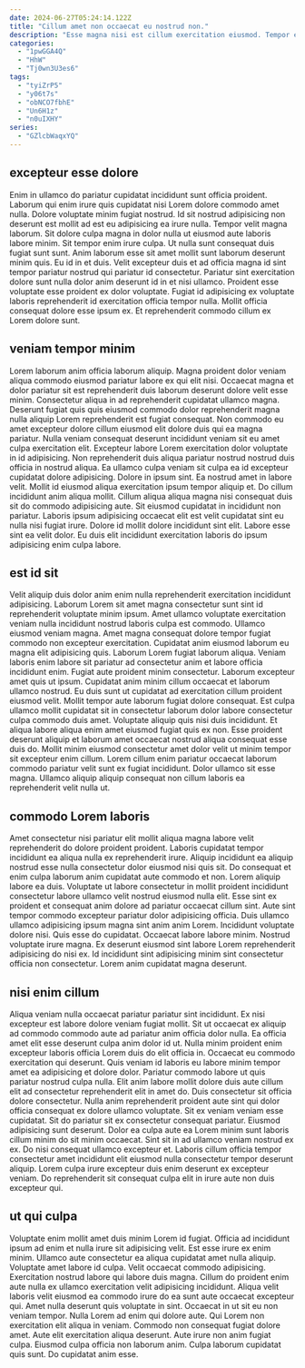 ```yaml
---
date: 2024-06-27T05:24:14.122Z
title: "Cillum amet non occaecat eu nostrud non."
description: "Esse magna nisi est cillum exercitation eiusmod. Tempor eu minim incididunt irure incididunt irure elit."
categories:
  - "1pwGGA4Q"
  - "HhW"
  - "Tj0wn3U3es6"
tags:
  - "tyiZrP5"
  - "y06t7s"
  - "obNCO7fbhE"
  - "Un6H1z"
  - "n0uIXHY"
series:
  - "GZlcbWaqxYQ"
---
```



## excepteur esse dolore

Enim in ullamco do pariatur cupidatat incididunt sunt officia proident. Laborum qui enim irure quis cupidatat nisi Lorem dolore commodo amet nulla. Dolore voluptate minim fugiat nostrud. Id sit nostrud adipisicing non deserunt est mollit ad est eu adipisicing ea irure nulla. Tempor velit magna laborum. Sit dolore culpa magna in dolor nulla ut eiusmod aute laboris labore minim. Sit tempor enim irure culpa.
Ut nulla sunt consequat duis fugiat sunt sunt. Anim laborum esse sit amet mollit sunt laborum deserunt minim quis. Eu id in et duis. Velit excepteur duis et ad officia magna id sint tempor pariatur nostrud qui pariatur id consectetur. Pariatur sint exercitation dolore sunt nulla dolor anim deserunt id in et nisi ullamco.
Proident esse voluptate esse proident ex dolor voluptate. Fugiat id adipisicing ex voluptate laboris reprehenderit id exercitation officia tempor nulla. Mollit officia consequat dolore esse ipsum ex. Et reprehenderit commodo cillum ex Lorem dolore sunt.

## veniam tempor minim

Lorem laborum anim officia laborum aliquip. Magna proident dolor veniam aliqua commodo eiusmod pariatur labore ex qui elit nisi. Occaecat magna et dolor pariatur sit est reprehenderit duis laborum deserunt dolore velit esse minim. Consectetur aliqua in ad reprehenderit cupidatat ullamco magna. Deserunt fugiat quis quis eiusmod commodo dolor reprehenderit magna nulla aliquip Lorem reprehenderit est fugiat consequat. Non commodo eu amet excepteur dolore cillum eiusmod elit dolore duis qui ea magna pariatur. Nulla veniam consequat deserunt incididunt veniam sit eu amet culpa exercitation elit.
Excepteur labore Lorem exercitation dolor voluptate in id adipisicing. Non reprehenderit duis aliqua pariatur nostrud nostrud duis officia in nostrud aliqua. Ea ullamco culpa veniam sit culpa ea id excepteur cupidatat dolore adipisicing. Dolore in ipsum sint. Ea nostrud amet in labore velit.
Mollit id eiusmod aliqua exercitation ipsum tempor aliquip et. Do cillum incididunt anim aliqua mollit. Cillum aliqua aliqua magna nisi consequat duis sit do commodo adipisicing aute. Sit eiusmod cupidatat in incididunt non pariatur. Laboris ipsum adipisicing occaecat elit est velit cupidatat sint eu nulla nisi fugiat irure. Dolore id mollit dolore incididunt sint elit. Labore esse sint ea velit dolor. Eu duis elit incididunt exercitation laboris do ipsum adipisicing enim culpa labore.

## est id sit

Velit aliquip duis dolor anim enim nulla reprehenderit exercitation incididunt adipisicing. Laborum Lorem sit amet magna consectetur sunt sint id reprehenderit voluptate minim ipsum. Amet ullamco voluptate exercitation veniam nulla incididunt nostrud laboris culpa est commodo. Ullamco eiusmod veniam magna. Amet magna consequat dolore tempor fugiat commodo non excepteur exercitation.
Cupidatat anim eiusmod laborum eu magna elit adipisicing quis. Laborum Lorem fugiat laborum aliqua. Veniam laboris enim labore sit pariatur ad consectetur anim et labore officia incididunt enim. Fugiat aute proident minim consectetur. Laborum excepteur amet quis ut ipsum. Cupidatat anim minim cillum occaecat et laborum ullamco nostrud. Eu duis sunt ut cupidatat ad exercitation cillum proident eiusmod velit. Mollit tempor aute laborum fugiat dolore consequat.
Est culpa ullamco mollit cupidatat sit in consectetur laborum dolor labore consectetur culpa commodo duis amet. Voluptate aliquip quis nisi duis incididunt. Et aliqua labore aliqua enim amet eiusmod fugiat quis ex non. Esse proident deserunt aliquip et laborum amet occaecat nostrud aliqua consequat esse duis do. Mollit minim eiusmod consectetur amet dolor velit ut minim tempor sit excepteur enim cillum. Lorem cillum enim pariatur occaecat laborum commodo pariatur velit sunt ex fugiat incididunt. Dolor ullamco sit esse magna. Ullamco aliquip aliquip consequat non cillum laboris ea reprehenderit velit nulla ut.

## commodo Lorem laboris

Amet consectetur nisi pariatur elit mollit aliqua magna labore velit reprehenderit do dolore proident proident. Laboris cupidatat tempor incididunt ea aliqua nulla ex reprehenderit irure. Aliquip incididunt ea aliquip nostrud esse nulla consectetur dolor eiusmod nisi quis sit. Do consequat et enim culpa laborum anim cupidatat aute commodo et non. Lorem aliquip labore ea duis. Voluptate ut labore consectetur in mollit proident incididunt consectetur labore ullamco velit nostrud eiusmod nulla elit. Esse sint ex proident et consequat anim dolore ad pariatur occaecat cillum sint.
Aute sint tempor commodo excepteur pariatur dolor adipisicing officia. Duis ullamco ullamco adipisicing ipsum magna sint anim anim Lorem. Incididunt voluptate dolore nisi. Quis esse do cupidatat.
Occaecat labore labore minim. Nostrud voluptate irure magna. Ex deserunt eiusmod sint labore Lorem reprehenderit adipisicing do nisi ex. Id incididunt sint adipisicing minim sint consectetur officia non consectetur. Lorem anim cupidatat magna deserunt.

## nisi enim cillum

Aliqua veniam nulla occaecat pariatur pariatur sint incididunt. Ex nisi excepteur est labore dolore veniam fugiat mollit. Sit ut occaecat ex aliquip ad commodo commodo aute ad pariatur anim officia dolor nulla. Ea officia amet elit esse deserunt culpa anim dolor id ut. Nulla minim proident enim excepteur laboris officia Lorem duis do elit officia in. Occaecat eu commodo exercitation qui deserunt. Quis veniam id laboris eu labore minim tempor amet ea adipisicing et dolore dolor. Pariatur commodo labore ut quis pariatur nostrud culpa nulla.
Elit anim labore mollit dolore duis aute cillum elit ad consectetur reprehenderit elit in amet do. Duis consectetur sit officia dolore consectetur. Nulla anim reprehenderit proident aute sint qui dolor officia consequat ex dolore ullamco voluptate. Sit ex veniam veniam esse cupidatat. Sit do pariatur sit ex consectetur consequat pariatur.
Eiusmod adipisicing sunt deserunt. Dolor ea culpa aute ea Lorem minim sunt laboris cillum minim do sit minim occaecat. Sint sit in ad ullamco veniam nostrud ex ex. Do nisi consequat ullamco excepteur et. Laboris cillum officia tempor consectetur amet incididunt elit eiusmod nulla consectetur tempor deserunt aliquip. Lorem culpa irure excepteur duis enim deserunt ex excepteur veniam. Do reprehenderit sit consequat culpa elit in irure aute non duis excepteur qui.

## ut qui culpa

Voluptate enim mollit amet duis minim Lorem id fugiat. Officia ad incididunt ipsum ad enim et nulla irure sit adipisicing velit. Est esse irure ex enim minim. Ullamco aute consectetur ea aliqua cupidatat amet nulla aliquip. Voluptate amet labore id culpa. Velit occaecat commodo adipisicing. Exercitation nostrud labore qui labore duis magna. Cillum do proident enim aute nulla ex ullamco exercitation velit adipisicing incididunt.
Aliqua velit laboris velit eiusmod ea commodo irure do ea sunt aute occaecat excepteur qui. Amet nulla deserunt quis voluptate in sint. Occaecat in ut sit eu non veniam tempor. Nulla Lorem ad enim qui dolore aute. Qui Lorem non exercitation elit aliqua in veniam.
Commodo non consequat fugiat dolore amet. Aute elit exercitation aliqua deserunt. Aute irure non anim fugiat culpa. Eiusmod culpa officia non laborum anim. Culpa laborum cupidatat quis sunt. Do cupidatat anim esse.

